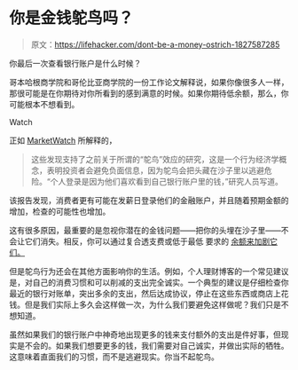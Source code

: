 # 你是金钱鸵鸟吗？

> 原文：<https://lifehacker.com/dont-be-a-money-ostrich-1827587285>

你最后一次查看银行账户是什么时候？

哥本哈根商学院和哥伦比亚商学院的一份工作论文解释说，如果你像很多人一样，那很可能是在你期待对你所看到的感到满意的时候。如果你期待低余额，那么，你可能根本不想看到。

Watch

正如 [MarketWatch](https://www.marketwatch.com/story/when-it-comes-to-checking-financial-accounts-people-are-like-ostriches-2017-10-24) 所解释的，

> 这些发现支持了之前关于所谓的“鸵鸟”效应的研究，这是一个行为经济学概念，表明投资者会避免负面信息，因为鸵鸟会把头藏在沙子里以逃避危险。“个人登录是因为他们喜欢看到自己银行账户里的钱，”研究人员写道。

该报告发现，消费者更有可能在发薪日登录他们的金融账户，并且随着预期金额的增加，检查的可能性也增加。

这有很多原因，最重要的是忽视你潜在的金钱问题——把你的头埋在沙子里——不会让它们消失。相反，你可以通过复合透支费或低于最低 要求的 [余额来加剧它们。](https://twocents.lifehacker.com/if-youre-paying-fees-of-any-kind-get-a-new-bank-1821925666)

但是鸵鸟行为还会在其他方面影响你的生活。例如，个人理财博客的一个常见建议是，对自己的消费习惯和可以削减的支出完全诚实。一个典型的建议是仔细检查你最近的银行对账单，突出多余的支出，然后达成协议，停止在这些东西或商店上花钱。但是我们实际上多久会这样做一次，为什么我们要避免这样做呢？我们只是不想知道。

虽然如果我们的银行账户中神奇地出现更多的钱来支付额外的支出是件好事，但现实是不会的。如果我们想要更多的钱，我们需要对自己诚实，并做出实际的牺牲。这意味着直面我们的习惯，而不是逃避现实。你当不起鸵鸟。